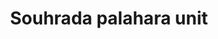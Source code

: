 ---
title: "Souhrada palahara unit"
url: /thiruvananthapuram/souhrada-palahara-unit/
shop: Bäckerei
---
